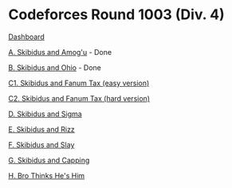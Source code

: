 # Codeforces Round 1003 (Div. 4)

[Dashboard](https://codeforces.com/contest/2065)

[A. Skibidus and Amog'u](https://codeforces.com/contest/2065/problem/A) - Done

[B. Skibidus and Ohio](https://codeforces.com/contest/2065/problem/B) - Done

[C1. Skibidus and Fanum Tax (easy version)](https://codeforces.com/contest/2065/problem/C1)

[C2. Skibidus and Fanum Tax (hard version)](https://codeforces.com/contest/2065/problem/C2)

[D. Skibidus and Sigma](https://codeforces.com/contest/2065/problem/D)

[E. Skibidus and Rizz](https://codeforces.com/contest/2065/problem/E)

[F. Skibidus and Slay](https://codeforces.com/contest/2065/problem/F)

[G. Skibidus and Capping](https://codeforces.com/contest/2065/problem/G)

[H. Bro Thinks He's Him](https://codeforces.com/contest/2065/problem/H)

